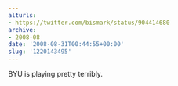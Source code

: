 ```yaml
---
alturls:
- https://twitter.com/bismark/status/904414680
archive:
- 2008-08
date: '2008-08-31T00:44:55+00:00'
slug: '1220143495'
---
```


BYU is playing pretty terribly.

